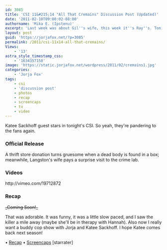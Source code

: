 ```yaml
---
id: 3085
title: 'CSI 11&#215;14 "All That Cremains" Discussion Post (Updated)'
date: '2011-02-10T09:00:02-08:00'
authorname: 'Mika E. (Ipstenu)'
excerpt: 'Last week was about Gil''s wife, this week it''s Ray''s. Tonight is "All That Cremains" - Updated at 10:37pm ET.'
layout: post
guid: 'https://jorjafox.net/?p=3085'
permalink: /2011/csi-11x14-all-that-cremains/
Views:
    - '13'
astra_style_timestamp_css:
    - '1634357158'
image: 'https://static.jorjafox.net/wordpress/2011/02/cremains1.jpg'
categories:
    - 'Jorja Fox'
tags:
    - csi
    - 'discussion post'
    - photos
    - recap
    - screencaps
    - tv
    - video
---
```


Katee Sackhoff guest stars in tonight's CSI.  So yeah, they're pandering to the fans again.

<h3>Official Release</h3>
A thrift store donation turns gruesome when a dead body is found in a box; meanwhile, Langston's wife pays a surprise visit to the crime lab.

<h3>Videos</h3>
http://vimeo.com/19712872

<h3>Recap</h3>
<del datetime="2011-02-11T03:37:18+00:00">_Coming Soon!_</del>

That was adorable.  It was funny, it was a little slow paced, and I saw the killer a mile away (maybe she'll be in therapy with Hannah).  Also now I really want a buddy cop show with Jorja and Katee Sackhoff.  I hope Katee comes back next season!

&bull; <a href="https://jorjafox.net/wiki/All_That_Cremains">Recap</a>
&bull; <a href="https://jorjafox.net/gallery/tv/csi/season11/cremains">Screencaps</a>
[starrater]
